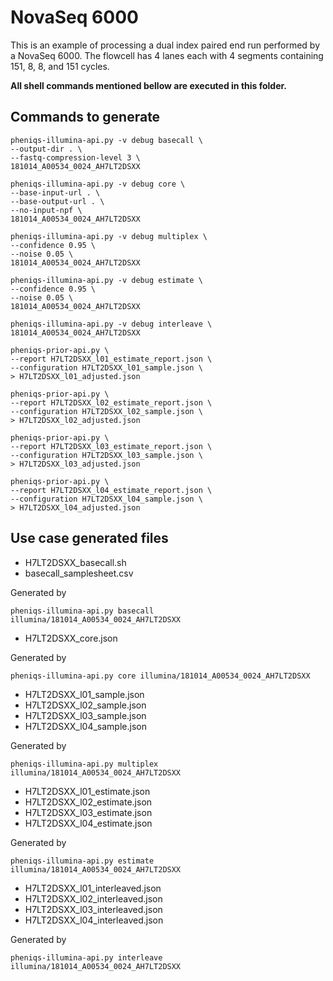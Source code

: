 <!--
    Pheniqs : PHilology ENcoder wIth Quality Statistics
    Copyright (C) 2018  Lior Galanti
    NYU Center for Genetics and System Biology

    Author: Lior Galanti <lior.galanti@nyu.edu>

    This program is free software: you can redistribute it and/or modify
    it under the terms of the GNU Affero General Public License as
    published by the Free Software Foundation, either version 3 of the
    License, or (at your option) any later version.

    This program is distributed in the hope that it will be useful,
    but WITHOUT ANY WARRANTY; without even the implied warranty of
    MERCHANTABILITY or FITNESS FOR A PARTICULAR PURPOSE.  See the
    GNU Affero General Public License for more details.

    You should have received a copy of the GNU Affero General Public License
    along with this program.  If not, see <http://www.gnu.org/licenses/>.
-->

# NovaSeq 6000

This is an example of processing a dual index paired end run performed by a NovaSeq 6000.
The flowcell has 4 lanes each with 4 segments containing 151, 8, 8, and 151 cycles.

**All shell commands mentioned bellow are executed in this folder.**

## Commands to generate

    pheniqs-illumina-api.py -v debug basecall \
    --output-dir . \
    --fastq-compression-level 3 \
    181014_A00534_0024_AH7LT2DSXX

    pheniqs-illumina-api.py -v debug core \
    --base-input-url . \
    --base-output-url . \
    --no-input-npf \
    181014_A00534_0024_AH7LT2DSXX

    pheniqs-illumina-api.py -v debug multiplex \
    --confidence 0.95 \
    --noise 0.05 \
    181014_A00534_0024_AH7LT2DSXX

    pheniqs-illumina-api.py -v debug estimate \
    --confidence 0.95 \
    --noise 0.05 \
    181014_A00534_0024_AH7LT2DSXX

    pheniqs-illumina-api.py -v debug interleave \
    181014_A00534_0024_AH7LT2DSXX

    pheniqs-prior-api.py \
    --report H7LT2DSXX_l01_estimate_report.json \
    --configuration H7LT2DSXX_l01_sample.json \
    > H7LT2DSXX_l01_adjusted.json

    pheniqs-prior-api.py \
    --report H7LT2DSXX_l02_estimate_report.json \
    --configuration H7LT2DSXX_l02_sample.json \
    > H7LT2DSXX_l02_adjusted.json

    pheniqs-prior-api.py \
    --report H7LT2DSXX_l03_estimate_report.json \
    --configuration H7LT2DSXX_l03_sample.json \
    > H7LT2DSXX_l03_adjusted.json

    pheniqs-prior-api.py \
    --report H7LT2DSXX_l04_estimate_report.json \
    --configuration H7LT2DSXX_l04_sample.json \
    > H7LT2DSXX_l04_adjusted.json


## Use case generated files

 * H7LT2DSXX_basecall.sh
 * basecall_samplesheet.csv

 Generated by

```
pheniqs-illumina-api.py basecall illumina/181014_A00534_0024_AH7LT2DSXX
```

 * H7LT2DSXX_core.json

 Generated by

```
pheniqs-illumina-api.py core illumina/181014_A00534_0024_AH7LT2DSXX
```

 * H7LT2DSXX_l01_sample.json
 * H7LT2DSXX_l02_sample.json
 * H7LT2DSXX_l03_sample.json
 * H7LT2DSXX_l04_sample.json

 Generated by

```
pheniqs-illumina-api.py multiplex illumina/181014_A00534_0024_AH7LT2DSXX
```

 * H7LT2DSXX_l01_estimate.json
 * H7LT2DSXX_l02_estimate.json
 * H7LT2DSXX_l03_estimate.json
 * H7LT2DSXX_l04_estimate.json

 Generated by

```
pheniqs-illumina-api.py estimate illumina/181014_A00534_0024_AH7LT2DSXX
```

* H7LT2DSXX_l01_interleaved.json
* H7LT2DSXX_l02_interleaved.json
* H7LT2DSXX_l03_interleaved.json
* H7LT2DSXX_l04_interleaved.json

Generated by

```
pheniqs-illumina-api.py interleave illumina/181014_A00534_0024_AH7LT2DSXX
```
